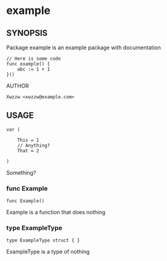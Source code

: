 # example

## SYNOPSIS

Package example is an example package with documentation

	// Here is some code
	func example() {
		abc := 1 + 1
	}()

AUTHOR

	Xwzzw <xwzzw@example.com>

## USAGE

    var (

        This = 1
        // Anything?
        That = 2

    )

Something?
### func  Example

    func Example()


Example is a function that does nothing

### type ExampleType

    type ExampleType struct { }


ExampleType is a type of nothing


